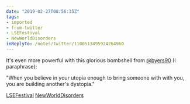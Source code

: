 ```yaml
---
date: "2019-02-27T08:56:35Z"
tags:
- imported
- from-twitter
- LSEFestival
- NewWorldDisorders
inReplyTo: /notes/twitter/1100513495924264960
---
```

It's even more powerful with this glorious bombshell from [@byers90](/twitter/#/byers90) \(I paraphrase):

"When you believe in your utopia enough to bring someone with with you, you are building another's dystopia."

[LSEFestival](/tags/LSEFestival) [NewWorldDisorders](/tags/NewWorldDisorders)
